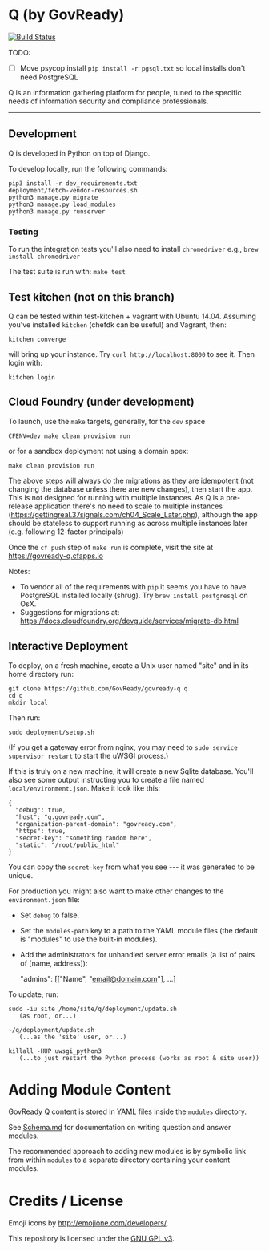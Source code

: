 # Q (by GovReady)

[![Build Status](https://travis-ci.com/GovReady/govready-q.svg?token=tqxfXNLktb4qXp6NmyW7&branch=master)](https://travis-ci.com/GovReady/govready-q)

TODO:
- [ ] Move psycop install `pip install -r pgsql.txt` so local installs don't need PostgreSQL

Q is an information gathering platform for people, tuned to the specific needs of information security and compliance professionals.

---

## Development

Q is developed in Python on top of Django.

To develop locally, run the following commands:

	pip3 install -r dev_requirements.txt
	deployment/fetch-vendor-resources.sh
	python3 manage.py migrate
	python3 manage.py load_modules
	python3 manage.py runserver

### Testing

To run the integration tests you'll also need to install `chromedriver` e.g., `brew install chromedriver`

The test suite is run with: `make test`

## Test kitchen (not on this branch)

Q can be tested within test-kitchen + vagrant with Ubuntu 14.04. Assuming you've installed `kitchen` (chefdk can be useful) and Vagrant, then:

```
kitchen converge
```

will bring up your instance.  Try `curl http://localhost:8000` to see it. Then login with:

```
kitchen login
```


## Cloud Foundry (under development)

To launch, use the `make` targets, generally, for the `dev` space

```
CFENV=dev make clean provision run
```

or for a sandbox deployment not using a domain apex:

```
make clean provision run
```

The above steps will always do the migrations as they are idempotent (not changing the database unless there are new changes), then start the app. This is not designed for running with multiple instances. As Q is a pre-release application there's no need to scale to multiple instances (https://gettingreal.37signals.com/ch04_Scale_Later.php), although the app should be stateless to support running as across multiple instances later (e.g. following 12-factor principals)

Once the `cf push` step of `make run` is complete, visit the site at https://govready-q.cfapps.io

Notes:
* To vendor all of the requirements with `pip` it seems you have to have PostgreSQL installed locally (shrug). Try `brew install postgresql` on OsX.
* Suggestions for migrations at: https://docs.cloudfoundry.org/devguide/services/migrate-db.html


## Interactive Deployment

To deploy, on a fresh machine, create a Unix user named "site" and in its home directory run:

	git clone https://github.com/GovReady/govready-q q
	cd q
	mkdir local

Then run:

	sudo deployment/setup.sh

(If you get a gateway error from nginx, you may need to `sudo service supervisor restart` to start the uWSGI process.)

If this is truly on a new machine, it will create a new Sqlite database. You'll also see some output instructing you to create a file named `local/environment.json`. Make it look like this:

	{
	  "debug": true,
	  "host": "q.govready.com",
	  "organization-parent-domain": "govready.com",
	  "https": true,
	  "secret-key": "something random here",
	  "static": "/root/public_html"
	}

You can copy the `secret-key` from what you see --- it was generated to be unique.

For production you might also want to make other changes to the `environment.json` file:

* Set `debug` to false.
* Set the `modules-path` key to a path to the YAML module files (the default is "modules" to use the built-in modules).
* Add the administrators for unhandled server error emails (a list of pairs of [name, address]):

	"admins": [["Name", "email@domain.com"], ...]

To update, run:

	sudo -iu site /home/site/q/deployment/update.sh
	   (as root, or...)

	~/q/deployment/update.sh
	   (...as the 'site' user, or...)

	killall -HUP uwsgi_python3
	   (...to just restart the Python process (works as root & site user))

# Adding Module Content

GovReady Q content is stored in YAML files inside the `modules` directory. 

See [Schema.md](Schema.md) for documentation on writing question and answer modules.

The recommended approach to adding new modules is by symbolic link from within `modules` to a separate directory containing your content modules.

# Credits / License

Emoji icons by http://emojione.com/developers/.

This repository is licensed under the [GNU GPL v3](LICENSE.md).
